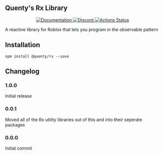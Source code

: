 ## Quenty's Rx Library
<div align="center">
  <a href="http://quenty.github.io/api/">
    <img src="https://img.shields.io/badge/docs-website-green.svg" alt="Documentation" />
  </a>
  <a href="https://discord.gg/mhtGUS8">
    <img src="https://img.shields.io/badge/discord-nevermore-blue.svg" alt="Discord" />
  </a>
  <a href="https://github.com/Quenty/NevermoreEngine/actions">
    <img src="https://github.com/Quenty/NevermoreEngine/workflows/luacheck/badge.svg" alt="Actions Status" />
  </a>
</div>

A reactive library for Roblox that lets you program in the observable pattern

## Installation
```
npm install @quenty/rx --save
```

## Changelog

### 1.0.0
Initial release

### 0.0.1 
Moved all of the Rx utility libraries out of this and into their seperate packages

### 0.0.0
Initial commit